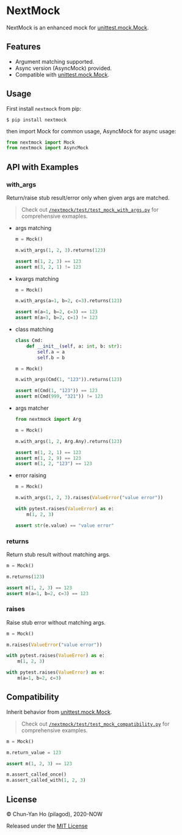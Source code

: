 # NextMock

NextMock is an enhanced mock for [unittest.mock.Mock](https://docs.python.org/3/library/unittest.mock.html#unittest.mock.Mock).

## Features

- Argument matching supported.
- Async version (AsyncMock) provided.
- Compatible with [unittest.mock.Mock](https://docs.python.org/3/library/unittest.mock.html#unittest.mock.Mock).

## Usage

First install `nextmock` from pip:

```shell
$ pip install nextmock
```

then import Mock for common usage, AsyncMock for async usage:

```python
from nextmock import Mock
from nextmock import AsyncMock
```

## API with Examples

### with_args

Return/raise stub result/error only when given args are matched.

> Check out [`/nextmock/test/test_mock_with_args.py`](https://github.com/pilagod/nextmock/blob/master/nextmock/test/test_mock_with_args.py) for comprehensive exmaples.

- args matching

    ```python
    m = Mock()

    m.with_args(1, 2, 3).returns(123)

    assert m(1, 2, 3) == 123
    assert m(3, 2, 1) != 123
    ```

- kwargs matching

    ```python
    m = Mock()

    m.with_args(a=1, b=2, c=3).returns(123)

    assert m(a=1, b=2, c=3) == 123
    assert m(a=3, b=2, c=1) != 123
    ```

- class matching

    ```python
    class Cmd:
        def __init__(self, a: int, b: str):
            self.a = a
            self.b = b
    
    m = Mock()

    m.with_args(Cmd(1, "123")).returns(123)

    assert m(Cmd(1, "123")) == 123
    assert m(Cmd(999, "321")) != 123
    ```

- args matcher

    ```python
    from nextmock import Arg

    m = Mock()

    m.with_args(1, 2, Arg.Any).returns(123)

    assert m(1, 2, 1) == 123
    assert m(1, 2, 9) == 123
    assert m(1, 2, "123") == 123
    ```

- error raising

    ```python
    m = Mock()

    m.with_args(1, 2, 3).raises(ValueError("value error"))

    with pytest.raises(ValueError) as e:
        m(1, 2, 3)

    assert str(e.value) == "value error"
    ```

### returns

Return stub result without matching args.

```python
m = Mock()

m.returns(123)

assert m(1, 2, 3) == 123
assert m(a=1, b=2, c=3) == 123
```

### raises

Raise stub error without matching args.

```python
m = Mock()

m.raises(ValueError("value error"))

with pytest.raises(ValueError) as e:
    m(1, 2, 3)

with pytest.raises(ValueError) as e:
    m(a=1, b=2, c=3)
```

## Compatibility

Inherit behavior from [unittest.mock.Mock](https://docs.python.org/3/library/unittest.mock.html#unittest.mock.Mock).

> Check out [`/nextmock/test/test_mock_compatibility.py`](https://github.com/pilagod/nextmock/blob/master/nextmock/test/test_mock_compatibility.py) for comprehensive examples.

```python
m = Mock()

m.return_value = 123

assert m(1, 2, 3) == 123

m.assert_called_once()
m.assert_called_with(1, 2, 3)
```

## License

© Chun-Yan Ho (pilagod), 2020-NOW

Released under the [MIT License](https://github.com/pilagod/nextmock/blob/master/LICENSE)
